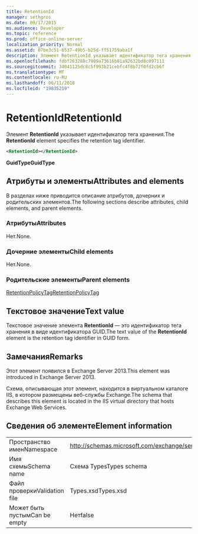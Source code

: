 ```yaml
---
title: RetentionId
manager: sethgros
ms.date: 09/17/2015
ms.audience: Developer
ms.topic: reference
ms.prod: office-online-server
localization_priority: Normal
ms.assetid: 07be3c51-6537-49b5-b25d-ff51759aba1f
description: Элемент RetentionId указывает идентификатор тега хранения.
ms.openlocfilehash: fdbf263288c7909a73616b81a92632bd8c097111
ms.sourcegitcommit: 34041125dc8c5f993b21cebfc4f8b72f0fd2cb6f
ms.translationtype: MT
ms.contentlocale: ru-RU
ms.lasthandoff: 06/11/2018
ms.locfileid: "19835219"
---
```

# <a name="retentionid"></a><span data-ttu-id="d49a2-103">RetentionId</span><span class="sxs-lookup"><span data-stu-id="d49a2-103">RetentionId</span></span>

<span data-ttu-id="d49a2-104">Элемент **RetentionId** указывает идентификатор тега хранения.</span><span class="sxs-lookup"><span data-stu-id="d49a2-104">The **RetentionId** element specifies the retention tag identifier.</span></span> 
  
```XML
<RetentionId></RetentionId>
```

 <span data-ttu-id="d49a2-105">**GuidType**</span><span class="sxs-lookup"><span data-stu-id="d49a2-105">**GuidType**</span></span>
## <a name="attributes-and-elements"></a><span data-ttu-id="d49a2-106">Атрибуты и элементы</span><span class="sxs-lookup"><span data-stu-id="d49a2-106">Attributes and elements</span></span>

<span data-ttu-id="d49a2-107">В разделах ниже приводится описание атрибутов, дочерних и родительских элементов.</span><span class="sxs-lookup"><span data-stu-id="d49a2-107">The following sections describe attributes, child elements, and parent elements.</span></span>
  
### <a name="attributes"></a><span data-ttu-id="d49a2-108">Атрибуты</span><span class="sxs-lookup"><span data-stu-id="d49a2-108">Attributes</span></span>

<span data-ttu-id="d49a2-109">Нет.</span><span class="sxs-lookup"><span data-stu-id="d49a2-109">None.</span></span>
  
### <a name="child-elements"></a><span data-ttu-id="d49a2-110">Дочерние элементы</span><span class="sxs-lookup"><span data-stu-id="d49a2-110">Child elements</span></span>

<span data-ttu-id="d49a2-111">Нет.</span><span class="sxs-lookup"><span data-stu-id="d49a2-111">None.</span></span>
  
### <a name="parent-elements"></a><span data-ttu-id="d49a2-112">Родительские элементы</span><span class="sxs-lookup"><span data-stu-id="d49a2-112">Parent elements</span></span>

[<span data-ttu-id="d49a2-113">RetentionPolicyTag</span><span class="sxs-lookup"><span data-stu-id="d49a2-113">RetentionPolicyTag</span></span>](retentionpolicytag.md)
  
## <a name="text-value"></a><span data-ttu-id="d49a2-114">Текстовое значение</span><span class="sxs-lookup"><span data-stu-id="d49a2-114">Text value</span></span>

<span data-ttu-id="d49a2-115">Текстовое значение элемента **RetentionId** — это идентификатор тега хранения в виде идентификатора GUID.</span><span class="sxs-lookup"><span data-stu-id="d49a2-115">The text value of the **RetentionId** element is the retention tag identifier in GUID form.</span></span> 
  
## <a name="remarks"></a><span data-ttu-id="d49a2-116">Замечания</span><span class="sxs-lookup"><span data-stu-id="d49a2-116">Remarks</span></span>

<span data-ttu-id="d49a2-117">Этот элемент появился в Exchange Server 2013.</span><span class="sxs-lookup"><span data-stu-id="d49a2-117">This element was introduced in Exchange Server 2013.</span></span>
  
<span data-ttu-id="d49a2-118">Схема, описывающая этот элемент, находится в виртуальном каталоге IIS, в котором размещены веб-службы Exchange.</span><span class="sxs-lookup"><span data-stu-id="d49a2-118">The schema that describes this element is located in the IIS virtual directory that hosts Exchange Web Services.</span></span>
  
## <a name="element-information"></a><span data-ttu-id="d49a2-119">Сведения об элементе</span><span class="sxs-lookup"><span data-stu-id="d49a2-119">Element information</span></span>

|||
|:-----|:-----|
|<span data-ttu-id="d49a2-120">Пространство имен</span><span class="sxs-lookup"><span data-stu-id="d49a2-120">Namespace</span></span>  <br/> |http://schemas.microsoft.com/exchange/services/2006/types  <br/> |
|<span data-ttu-id="d49a2-121">Имя схемы</span><span class="sxs-lookup"><span data-stu-id="d49a2-121">Schema name</span></span>  <br/> |<span data-ttu-id="d49a2-122">Схема Types</span><span class="sxs-lookup"><span data-stu-id="d49a2-122">Types schema</span></span>  <br/> |
|<span data-ttu-id="d49a2-123">Файл проверки</span><span class="sxs-lookup"><span data-stu-id="d49a2-123">Validation file</span></span>  <br/> |<span data-ttu-id="d49a2-124">Types.xsd</span><span class="sxs-lookup"><span data-stu-id="d49a2-124">Types.xsd</span></span>  <br/> |
|<span data-ttu-id="d49a2-125">Может быть пустым</span><span class="sxs-lookup"><span data-stu-id="d49a2-125">Can be empty</span></span>  <br/> |<span data-ttu-id="d49a2-126">Нет</span><span class="sxs-lookup"><span data-stu-id="d49a2-126">false</span></span>  <br/> |
   

